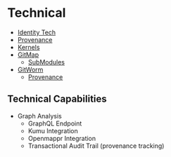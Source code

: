 # Technical

- [Identity Tech](./identity-tech)
- [Provenance](./provenance)
- [Kernels](./kernels)
- [GitMap](./gitmap)
  - [SubModules](./gitmap/submodules)
- [GitWorm](./gitworm)
  - [Provenance](./gitworm/provenance)

## Technical Capabilities

- Graph Analysis
  - GraphQL Endpoint
  - Kumu Integration
  - Openmappr Integration
  - Transactional Audit Trail (provenance tracking)
